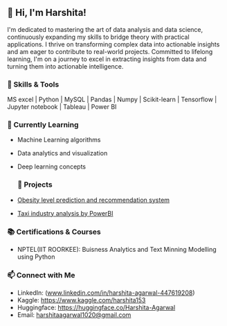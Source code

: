 ## 👋 Hi, I'm Harshita!
I'm dedicated to mastering the art of data analysis and data science, continuously expanding my skills to bridge theory with practical applications. I thrive on transforming complex data into actionable insights and am eager to contribute to real-world projects. Committed to lifelong learning, I'm on a journey to excel in extracting insights from data and turning them into actionable intelligence.


### 🔧 Skills & Tools
MS excel | Python | MySQL | Pandas | Numpy | Scikit-learn | Tensorflow | Jupyter notebook | Tableau | Power BI

  ### 🌱 Currently Learning

- Machine Learning algorithms
- Data analytics  and visualization 
- Deep learning concepts

  ### 🚀 Projects
- [Obesity level prediction and recommendation system](https://github.com/Harshita-1520/Obesity_Level_Prediction_and_Recommendation_System)
- [Taxi industry analysis by PowerBI](https://github.com/Harshita-1520/Taxi-Industry-Analysis-Power-BI)

### 📚 Certifications & Courses

- NPTEL(IIT ROORKEE): Buisness Analytics and Text Minning Modelling using Python

### 📫 Connect with Me

- LinkedIn: (www.linkedin.com/in/harshita-agarwal-447619208)
- Kaggle: https://www.kaggle.com/harshita153
- Huggingface: https://huggingface.co/Harshita-Agarwal
- Email: harshitaagarwal1020@gmail.com


  

